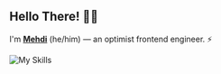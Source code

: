 ## Hello There! 👋🏻

I'm **[Mehdi](https://x.com/Pyr33x)** (he/him) ― an optimist frontend engineer. ⚡

![My Skills](https://skillicons.dev/icons?i=ts,js,rust,react,nextjs,tailwind,prisma,docker,figma)
